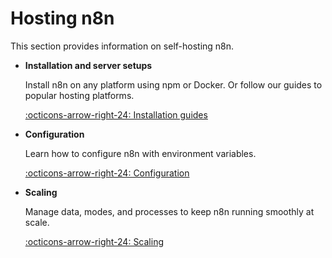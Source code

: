 # Hosting n8n

This section provides information on self-hosting n8n.

<div class="grid cards" markdown>

- __Installation and server setups__

	Install n8n on any platform using npm or Docker. Or follow our guides to popular hosting platforms.

	[:octicons-arrow-right-24: Installation guides](/hosting/installation/)

- __Configuration__

	Learn how to configure n8n with environment variables.

	[:octicons-arrow-right-24: Configuration](/hosting/configuration/)

- __Scaling__

	Manage data, modes, and processes to keep n8n running smoothly at scale.

	[:octicons-arrow-right-24: Scaling](/hosting/scaling/)
